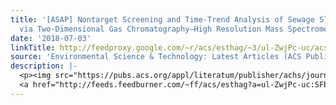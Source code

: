 ```yaml
---
title: '[ASAP] Nontarget Screening and Time-Trend Analysis of Sewage Sludge Contaminants
  via Two-Dimensional Gas Chromatography–High Resolution Mass Spectrometry'
date: '2018-07-03'
linkTitle: http://feedproxy.google.com/~r/acs/esthag/~3/ul-ZwjPc-uc/acs.est.8b01126
source: 'Environmental Science & Technology: Latest Articles (ACS Publications)'
description: |-
  <p><img src="https://pubs.acs.org/appl/literatum/publisher/achs/journals/content/esthag/0/esthag.ahead-of-print/acs.est.8b01126/20180703/images/medium/es-2018-01126c_0006.gif" alt="TOC Graphic"/></p><div><cite>Environmental Science & Technology</cite></div><div>DOI: 10.1021/acs.est.8b01126</div><div class="feedflare">
  <a href="http://feeds.feedburner.com/~ff/acs/esthag?a=ul-ZwjPc-uc:SFbUIm7uiCs:yIl2AUoC8zA"><img src="http://feeds.feedburner.com/~ff/acs/esthag?d=yIl2AUoC8zA" border="0"></img></a>
---
```

